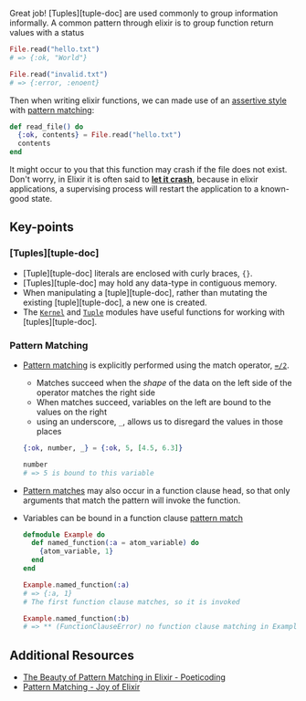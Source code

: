 Great job! [Tuples][tuple-doc] are used commonly to group information informally. A common pattern through elixir is to group function return values with a status

```elixir
File.read("hello.txt")
# => {:ok, "World"}

File.read("invalid.txt")
# => {:error, :enoent}
```

Then when writing elixir functions, we can made use of an [assertive style][assertive-style] with [pattern matching][pattern-match-doc]:

```elixir
def read_file() do
  {:ok, contents} = File.read("hello.txt")
  contents
end
```

It might occur to you that this function may crash if the file does not exist. Don't worry, in Elixir it is often said to [**let it crash**][let-it-crash], because in elixir applications, a supervising process will restart the application to a known-good state.

## Key-points

### [Tuples][tuple-doc]

- [Tuple][tuple-doc] literals are enclosed with curly braces, `{}`.
- [Tuples][tuple-doc] may hold any data-type in contiguous memory.
- When manipulating a [tuple][tuple-doc], rather than mutating the existing [tuple][tuple-doc], a new one is created.
- The [`Kernel`][kernel-module] and [`Tuple`][tuple-module] modules have useful functions for working with [tuples][tuple-doc].

### Pattern Matching

- [Pattern matching][pattern-match-doc] is explicitly performed using the match operator, [`=/2`][match-op].

  - Matches succeed when the _shape_ of the data on the left side of the operator matches the right side
  - When matches succeed, variables on the left are bound to the values on the right
  - using an underscore, `_`, allows us to disregard the values in those places

  ```elixir
  {:ok, number, _} = {:ok, 5, [4.5, 6.3]}

  number
  # => 5 is bound to this variable
  ```

- [Pattern matches][pattern-match-doc] may also occur in a function clause head, so that only arguments that match the pattern will invoke the function.
- Variables can be bound in a function clause [pattern match][pattern-match-doc]

  ```elixir
  defmodule Example do
    def named_function(:a = atom_variable) do
      {atom_variable, 1}
    end
  end

  Example.named_function(:a)
  # => {:a, 1}
  # The first function clause matches, so it is invoked

  Example.named_function(:b)
  # => ** (FunctionClauseError) no function clause matching in Example.named_function/1
  ```

## Additional Resources

- [The Beauty of Pattern Matching in Elixir - Poeticoding](https://www.poeticoding.com/the-beauty-of-pattern-matching-in-elixir/)
- [Pattern Matching - Joy of Elixir](https://joyofelixir.com/6-pattern-matching)

[assertive-style]: http://blog.plataformatec.com.br/2014/09/writing-assertive-code-with-elixir/
[let-it-crash]: https://www.amberbit.com/blog/2019/7/26/the-misunderstanding-of-let-it-crash/
[tuple-module]: https://hexdocs.pm/elixir/Tuple.html
[kernel-module]: https://hexdocs.pm/elixir/Kernel.html
[pattern-match-doc]: https://elixir-lang.org/getting-started/pattern-matching.html
[match-op]: https://hexdocs.pm/elixir/Kernel.SpecialForms.html#=/2
